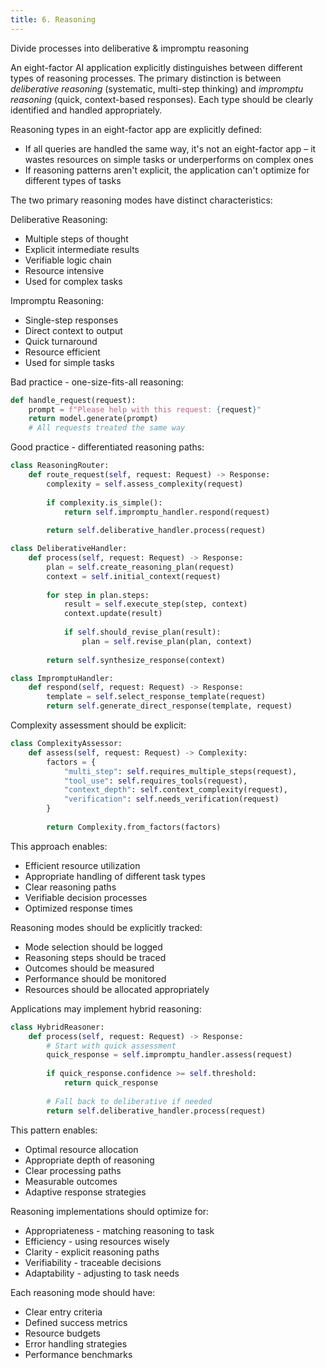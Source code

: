 ```yaml
---
title: 6. Reasoning
---
```


Divide processes into deliberative & impromptu reasoning

An eight-factor AI application explicitly distinguishes between different types of reasoning processes. The primary distinction is between *deliberative reasoning* (systematic, multi-step thinking) and *impromptu reasoning* (quick, context-based responses). Each type should be clearly identified and handled appropriately.

Reasoning types in an eight-factor app are explicitly defined:
* If all queries are handled the same way, it's not an eight-factor app – it wastes resources on simple tasks or underperforms on complex ones
* If reasoning patterns aren't explicit, the application can't optimize for different types of tasks

The two primary reasoning modes have distinct characteristics:

Deliberative Reasoning:
* Multiple steps of thought
* Explicit intermediate results
* Verifiable logic chain
* Resource intensive
* Used for complex tasks

Impromptu Reasoning:
* Single-step responses
* Direct context to output
* Quick turnaround
* Resource efficient
* Used for simple tasks

Bad practice - one-size-fits-all reasoning:
```python
def handle_request(request):
    prompt = f"Please help with this request: {request}"
    return model.generate(prompt)
    # All requests treated the same way
```

Good practice - differentiated reasoning paths:
```python
class ReasoningRouter:
    def route_request(self, request: Request) -> Response:
        complexity = self.assess_complexity(request)
        
        if complexity.is_simple():
            return self.impromptu_handler.respond(request)
        
        return self.deliberative_handler.process(request)

class DeliberativeHandler:
    def process(self, request: Request) -> Response:
        plan = self.create_reasoning_plan(request)
        context = self.initial_context(request)
        
        for step in plan.steps:
            result = self.execute_step(step, context)
            context.update(result)
            
            if self.should_revise_plan(result):
                plan = self.revise_plan(plan, context)
        
        return self.synthesize_response(context)

class ImpromptuHandler:
    def respond(self, request: Request) -> Response:
        template = self.select_response_template(request)
        return self.generate_direct_response(template, request)
```

Complexity assessment should be explicit:
```python
class ComplexityAssessor:
    def assess(self, request: Request) -> Complexity:
        factors = {
            "multi_step": self.requires_multiple_steps(request),
            "tool_use": self.requires_tools(request),
            "context_depth": self.context_complexity(request),
            "verification": self.needs_verification(request)
        }
        
        return Complexity.from_factors(factors)
```

This approach enables:
* Efficient resource utilization
* Appropriate handling of different task types
* Clear reasoning paths
* Verifiable decision processes
* Optimized response times

Reasoning modes should be explicitly tracked:
* Mode selection should be logged
* Reasoning steps should be traced
* Outcomes should be measured
* Performance should be monitored
* Resources should be allocated appropriately

Applications may implement hybrid reasoning:
```python
class HybridReasoner:
    def process(self, request: Request) -> Response:
        # Start with quick assessment
        quick_response = self.impromptu_handler.assess(request)
        
        if quick_response.confidence >= self.threshold:
            return quick_response
            
        # Fall back to deliberative if needed
        return self.deliberative_handler.process(request)
```

This pattern enables:
* Optimal resource allocation
* Appropriate depth of reasoning
* Clear processing paths
* Measurable outcomes
* Adaptive response strategies

Reasoning implementations should optimize for:
* Appropriateness - matching reasoning to task
* Efficiency - using resources wisely
* Clarity - explicit reasoning paths
* Verifiability - traceable decisions
* Adaptability - adjusting to task needs

Each reasoning mode should have:
* Clear entry criteria
* Defined success metrics
* Resource budgets
* Error handling strategies
* Performance benchmarks
